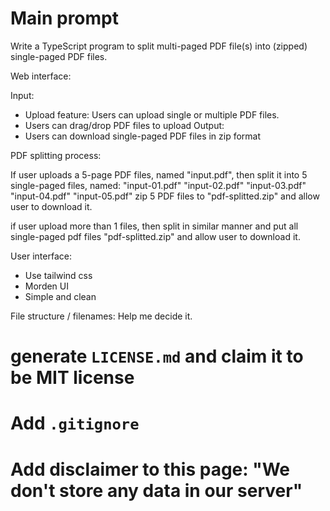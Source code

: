 # Main prompt 

Write a TypeScript program to split multi-paged PDF file(s) into (zipped) single-paged PDF files.

Web interface:

Input: 
- Upload feature: Users can upload single or multiple PDF files. 
- Users can drag/drop PDF files to upload 
Output: 
- Users can download single-paged PDF files in zip format 

PDF splitting process: 

If user uploads a 5-page PDF files, named "input.pdf", then split it into 5 single-paged files, named: 
"input-01.pdf"
"input-02.pdf"
"input-03.pdf"
"input-04.pdf"
"input-05.pdf"
zip 5 PDF files to "pdf-splitted.zip" and allow user to download it. 

if user upload more than 1 files, then split in similar manner and put all single-paged pdf files "pdf-splitted.zip" and allow user to download it.

User interface: 
- Use tailwind css
- Morden UI 
- Simple and clean

File structure / filenames: Help me decide it.

# generate `LICENSE.md` and claim it to be MIT license 

# Add `.gitignore`

# Add disclaimer to this page: "We don't store any data in our server"

# 